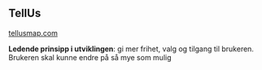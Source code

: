 ## TellUs

[tellusmap.com](http://tellusmap.com)

**Ledende prinsipp i utviklingen**: gi mer frihet, valg og tilgang til brukeren. Brukeren skal kunne endre på så mye som mulig
